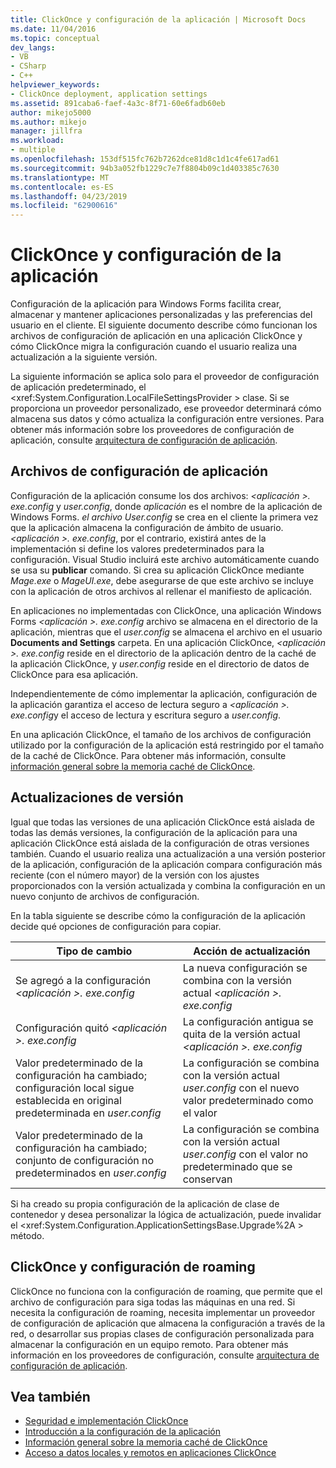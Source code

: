 ```yaml
---
title: ClickOnce y configuración de la aplicación | Microsoft Docs
ms.date: 11/04/2016
ms.topic: conceptual
dev_langs:
- VB
- CSharp
- C++
helpviewer_keywords:
- ClickOnce deployment, application settings
ms.assetid: 891caba6-faef-4a3c-8f71-60e6fadb60eb
author: mikejo5000
ms.author: mikejo
manager: jillfra
ms.workload:
- multiple
ms.openlocfilehash: 153df515fc762b7262dce81d8c1d1c4fe617ad61
ms.sourcegitcommit: 94b3a052fb1229c7e7f8804b09c1d403385c7630
ms.translationtype: MT
ms.contentlocale: es-ES
ms.lasthandoff: 04/23/2019
ms.locfileid: "62900616"
---
```

# <a name="clickonce-and-application-settings"></a>ClickOnce y configuración de la aplicación
Configuración de la aplicación para Windows Forms facilita crear, almacenar y mantener aplicaciones personalizadas y las preferencias del usuario en el cliente. El siguiente documento describe cómo funcionan los archivos de configuración de aplicación en una aplicación ClickOnce y cómo ClickOnce migra la configuración cuando el usuario realiza una actualización a la siguiente versión.

 La siguiente información se aplica solo para el proveedor de configuración de aplicación predeterminado, el \<xref:System.Configuration.LocalFileSettingsProvider > clase. Si se proporciona un proveedor personalizado, ese proveedor determinará cómo almacena sus datos y cómo actualiza la configuración entre versiones. Para obtener más información sobre los proveedores de configuración de aplicación, consulte [arquitectura de configuración de aplicación](/dotnet/framework/winforms/advanced/application-settings-architecture).

## <a name="application-settings-files"></a>Archivos de configuración de aplicación
 Configuración de la aplicación consume los dos archivos:  *\<aplicación >. exe.config* y *user.config*, donde *aplicación* es el nombre de la aplicación de Windows Forms. *el archivo User.config* se crea en el cliente la primera vez que la aplicación almacena la configuración de ámbito de usuario. *\<aplicación >. exe.config*, por el contrario, existirá antes de la implementación si define los valores predeterminados para la configuración. Visual Studio incluirá este archivo automáticamente cuando se usa su **publicar** comando. Si crea su aplicación ClickOnce mediante *Mage.exe* o *MageUI.exe*, debe asegurarse de que este archivo se incluye con la aplicación de otros archivos al rellenar el manifiesto de aplicación.

 En aplicaciones no implementadas con ClickOnce, una aplicación Windows Forms  *\<aplicación >. exe.config* archivo se almacena en el directorio de la aplicación, mientras que el *user.config* se almacena el archivo en el usuario **Documents and Settings** carpeta. En una aplicación ClickOnce,  *\<aplicación >. exe.config* reside en el directorio de la aplicación dentro de la caché de la aplicación ClickOnce, y *user.config* reside en el directorio de datos de ClickOnce para esa aplicación.

 Independientemente de cómo implementar la aplicación, configuración de la aplicación garantiza el acceso de lectura seguro a  *\<aplicación >. exe.config*y el acceso de lectura y escritura seguro a *user.config*.

 En una aplicación ClickOnce, el tamaño de los archivos de configuración utilizado por la configuración de la aplicación está restringido por el tamaño de la caché de ClickOnce. Para obtener más información, consulte [información general sobre la memoria caché de ClickOnce](../deployment/clickonce-cache-overview.md).

## <a name="version-upgrades"></a>Actualizaciones de versión
 Igual que todas las versiones de una aplicación ClickOnce está aislada de todas las demás versiones, la configuración de la aplicación para una aplicación ClickOnce está aislada de la configuración de otras versiones también. Cuando el usuario realiza una actualización a una versión posterior de la aplicación, configuración de la aplicación compara configuración más reciente (con el número mayor) de la versión con los ajustes proporcionados con la versión actualizada y combina la configuración en un nuevo conjunto de archivos de configuración.

 En la tabla siguiente se describe cómo la configuración de la aplicación decide qué opciones de configuración para copiar.

|Tipo de cambio|Acción de actualización|
|--------------------|--------------------|
|Se agregó a la configuración  *\<aplicación >. exe.config*|La nueva configuración se combina con la versión actual  *\<aplicación >. exe.config*|
|Configuración quitó  *\<aplicación >. exe.config*|La configuración antigua se quita de la versión actual  *\<aplicación >. exe.config*|
|Valor predeterminado de la configuración ha cambiado; configuración local sigue establecida en original predeterminada en *user.config*|La configuración se combina con la versión actual *user.config* con el nuevo valor predeterminado como el valor|
|Valor predeterminado de la configuración ha cambiado; conjunto de configuración no predeterminados en *user.config*|La configuración se combina con la versión actual *user.config* con el valor no predeterminado que se conservan|

Si ha creado su propia configuración de la aplicación de clase de contenedor y desea personalizar la lógica de actualización, puede invalidar el \<xref:System.Configuration.ApplicationSettingsBase.Upgrade%2A > método.

## <a name="clickonce-and-roaming-settings"></a>ClickOnce y configuración de roaming
 ClickOnce no funciona con la configuración de roaming, que permite que el archivo de configuración para siga todas las máquinas en una red. Si necesita la configuración de roaming, necesita implementar un proveedor de configuración de aplicación que almacena la configuración a través de la red, o desarrollar sus propias clases de configuración personalizada para almacenar la configuración en un equipo remoto. Para obtener más información en los proveedores de configuración, consulte [arquitectura de configuración de aplicación](/dotnet/framework/winforms/advanced/application-settings-architecture).

## <a name="see-also"></a>Vea también
- [Seguridad e implementación ClickOnce](../deployment/clickonce-security-and-deployment.md)
- [Introducción a la configuración de la aplicación](/dotnet/framework/winforms/advanced/application-settings-overview)
- [Información general sobre la memoria caché de ClickOnce](../deployment/clickonce-cache-overview.md)
- [Acceso a datos locales y remotos en aplicaciones ClickOnce](../deployment/accessing-local-and-remote-data-in-clickonce-applications.md)